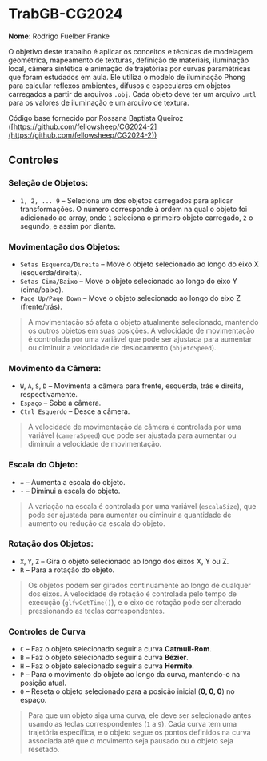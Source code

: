 # TrabGB-CG2024

**Nome**: Rodrigo Fuelber Franke

O objetivo deste trabalho é aplicar os conceitos e técnicas de modelagem geométrica, mapeamento de texturas, definição de materiais, iluminação local, câmera sintética e animação de trajetórias por curvas paramétricas 
que foram estudados em aula.
Ele utiliza o modelo de iluminação Phong para calcular reflexos ambientes, difusos e especulares em objetos carregados a partir de arquivos `.obj`.
Cada objeto deve ter um arquivo `.mtl` para os valores  de iluminação e um arquivo de textura.

Código base fornecido por Rossana Baptista Queiroz ([https://github.com/fellowsheep/CG2024-2](https://github.com/fellowsheep/CG2024-2))

## Controles

### Seleção de Objetos:
- `1, 2, ... 9` – Seleciona um dos objetos carregados para aplicar transformações. O número corresponde à ordem na qual o objeto foi adicionado ao array, onde `1` seleciona o primeiro objeto carregado, `2` o segundo, e assim por diante.

### Movimentação dos Objetos:
- `Setas Esquerda/Direita` – Move o objeto selecionado ao longo do eixo X (esquerda/direita).
- `Setas Cima/Baixo` – Move o objeto selecionado ao longo do eixo Y (cima/baixo).
- `Page Up/Page Down` – Move o objeto selecionado ao longo do eixo Z (frente/trás).
  
> A movimentação só afeta o objeto atualmente selecionado, mantendo os outros objetos em suas posições.
> A velocidade de movimentação é controlada por uma variável que pode ser ajustada para aumentar ou diminuir a velocidade de deslocamento (`objetoSpeed`).

### Movimento da Câmera:
- `W`, `A`, `S`, `D` – Movimenta a câmera para frente, esquerda, trás e direita, respectivamente.
- `Espaço` – Sobe a câmera.
- `Ctrl Esquerdo` – Desce a câmera.

> A velocidade de movimentação da câmera é controlada por uma variável (`cameraSpeed`) que pode ser ajustada para aumentar ou diminuir a velocidade de movimentação.

### Escala do Objeto:
- `=` – Aumenta a escala do objeto.
- `-` – Diminui a escala do objeto.

> A variação na escala é controlada por uma variável (`escalaSize`), que pode ser ajustada para aumentar ou diminuir a quantidade de aumento ou redução da escala do objeto.

### Rotação dos Objetos:
- `X`, `Y`, `Z` – Gira o objeto selecionado ao longo dos eixos X, Y ou Z.
- `R` – Para a rotação do objeto.

> Os objetos podem ser girados continuamente ao longo de qualquer dos eixos. A velocidade de rotação é controlada pelo tempo de execução (`glfwGetTime()`), e o eixo de rotação pode ser alterado pressionando as teclas correspondentes.

### Controles de Curva

- `C` – Faz o objeto selecionado seguir a curva **Catmull-Rom**.
- `B` – Faz o objeto selecionado seguir a curva **Bézier**.
- `H` – Faz o objeto selecionado seguir a curva **Hermite**.
- `P` – Para o movimento do objeto ao longo da curva, mantendo-o na posição atual.
- `0` – Reseta o objeto selecionado para a posição inicial (**0, 0, 0**) no espaço.

> Para que um objeto siga uma curva, ele deve ser selecionado antes usando as teclas correspondentes (`1` a `9`). Cada curva tem uma trajetória específica, e o objeto segue os pontos definidos na curva associada até que o movimento seja pausado ou o objeto seja resetado.

